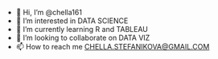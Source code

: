- 👋 Hi, I’m @chella161
- 👀 I’m interested in DATA SCIENCE
- 🌱 I’m currently learning R and TABLEAU
- 💞️ I’m looking to collaborate on DATA VIZ
- 📫 How to reach me CHELLA.STEFANIKOVA@GMAIL.COM

<!---
chella161/chella161 is a ✨ special ✨ repository because its `README.md` (this file) appears on your GitHub profile.
You can click the Preview link to take a look at your changes.
--->
